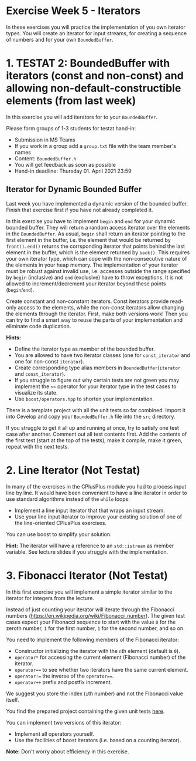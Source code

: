 # Exercise Week 5 - Iterators

In these exercises you will practice the implementation of you own iterator types. You will create an iterator for input streams, for creating a sequence of numbers and for your own `BoundedBuffer`.


# 1. TESTAT 2: BoundedBuffer with iterators (const and non-const) and allowing non-default-constructible elements (from last week)

In this exercise you will add iterators for to your `BoundedBuffer`.

Please form groups of 1-3 students for testat hand-in:
* Submission in MS Teams
* If you work in a group add a `group.txt` file with the team member's names
* Content: `BoundedBuffer.h`
* You will get feedback as soon as possible
* Hand-in deadline: Thursday 01. April 2021 23:59

## Iterator for Dynamic Bounded Buffer
Last week you have implemented a dynamic version of the bounded buffer. Finish that exercise first if you have not already completed it.

In this exercise you have to implement `begin` and `end` for your dynamic bounded buffer. They will return a random access iterator over the elements in the `BoundedBuffer`. As usual, `begin` shall return an iterator pointing to the first element in the buffer, i.e. the element that would be returned by `front()`. `end()` returns the corrsponding iterator that points behind the last element in the buffer, which is the element returned by `back()`. This requires your own iterator type, which can cope with the non-consecutive nature of the elements in your heap memory. The implementation of your iterator must be robust against invalid use, i.e. accesses outside the range specified by `begin` (inclusive) and `end` (exclusive) have to throw exceptions. It is not allowed to increment/decrement your iterator beyond these points (`begin`/`end`).

Create constant and non-constant iterators. Const iterators provide read-only access to the elements, while the non-const iterators allow changing the elements through the iterator. First, make both versions work! Then you can try to find a smart way to reuse the parts of your implementation and eliminate code duplication.

**Hints:**

* Define the iterator type as member of the bounded buffer.
* You are allowed to have two iterator classes (one for `const_iterator` and one for non-const `iterator`).
* Create corresponding type alias members in `BoundedBuffer`(`iterator` and `const_iterator`).
* If you struggle to figure out why certain tests are not green you may implement the `<<` operator for your iterator type in the test cases to visualize its state.
* Use `boost/operators.hpp` to shorten your implementation.

There is a template project with all the unit tests so far combined. Import it into Cevelop and copy your `BoundedBuffer.h` file into the `src` directory.

If you struggle to get it all up and running at once, try to satisfy one test case after another. Comment out all test contents first. Add the contents of the first test (start at the top of the tests), make it compile, make it green, repeat with the next tests.



# 2. Line Iterator (Not Testat)
In many of the exercises in the CPlusPlus module you had to process input line by line. It would have been convenient to have a line iterator in order to use standard algorithms instead of the `while` loops:
* Implement a line input iterator that that wraps an input stream.
* Use your line input iterator to improve your existing solution of one of the line-oriented CPlusPlus exercises.

You can use boost to simplify your solution.

**Hint:** The iterator will have a reference to an `std::istream` as member variable. See lecture slides if you struggle with the implementation.


# 3. Fibonacci Iterator (Not Testat)
In this first exercise you will implement a simple iterator similar to the iterator for integers from the lecture.

Instead of just counting your iterator will iterate through the Fibonacci numbers (https://en.wikipedia.org/wiki/Fibonacci_number). The given test cases expect your Fibonacci sequence to start with the value `0` for the zeroth number, `1` for the first number, `1` for the second number, and so on.

You need to implement the following members of the Fibonacci iterator:
* Constructor initializing the iterator with the `n`th element (default is `0`).
* `operator*` for accessing the current element (Fibonacci number) of the iterator.
* `operator==` to see whether two iterators have the same current element.
* `operator!=` the inverse of the `operator==`.
* `operator++` prefix and postfix increment.

We suggest you store the index (`i`th number) and not the Fibonacci value itself.

You find the prepared project containing the given unit tests [here](exercise_templates/w05_template_03_FibonacciIterator).

You can implement two versions of this iterator:
* Implement all operators yourself.
* Use the facilities of boost iterators (i.e. based on a counting iterator).

**Note:** Don't worry about efficiency in this exercise.



